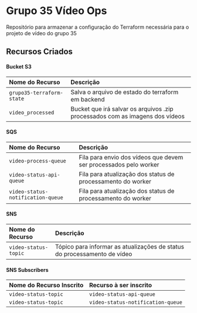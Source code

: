 # Grupo 35 Vídeo Ops

Repositório para armazenar a configuração do Terraform necessária para o projeto de vídeo do grupo 35


## Recursos Criados

#### Bucket S3

| Nome do Recurso  | Descrição                           |
| :---------- | :---------------------------------- |
| `grupo35-terraform-state` | Salva o arquivo de estado do terraform em backend |
| `video_processed` | Bucket que irá salvar os arquivos .zip processados com as imagens dos vídeos |

#### SQS

| Nome do Recurso  | Descrição                           |
| :---------- | :---------------------------------- |
| `video-process-queue` | Fila para envio dos vídeos que devem ser processados pelo worker |
| `video-status-api-queue` | Fila para atualização dos status de processamento do worker |
| `video-status-notification-queue` | Fila para atualização dos status de processamento do worker |

#### SNS

| Nome do Recurso  | Descrição                           |
| :---------- | :---------------------------------- |
| `video-status-topic` | Tópico para informar as atualizações de status do processamento de vídeo |


#### SNS Subscribers

| Nome do Recurso Inscrito  | Recurso à ser inscrito |
| :---------- | :---------------------------------- |
| `video-status-topic` | `video-status-api-queue` |
| `video-status-topic` | `video-status-notification-queue` |
